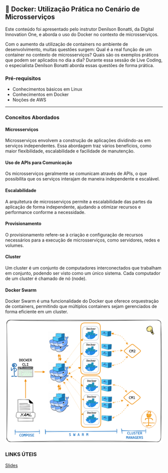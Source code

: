 

## 📘 Docker: Utilização Prática no Cenário de Microsserviços

Este conteúdo foi apresentado pelo instrutor Denilson Bonatti, da Digital Innovation One, e aborda o uso do Docker no contexto de microsserviços.

Com o aumento da utilização de containers no ambiente de desenvolvimento, muitas questões surgem: Qual é a real função de um container no contexto de microsserviços? Quais são os exemplos práticos que podem ser aplicados no dia a dia? Durante essa sessão de Live Coding, o especialista Denilson Bonatti aborda essas questões de forma prática.

### Pré-requisitos

- Conhecimentos básicos em Linux
- Conhecimentos em Docker
- Noções de AWS

---

### Conceitos Abordados

#### **Microsserviços**

Microsserviços envolvem a construção de aplicações dividindo-as em serviços independentes. Essa abordagem traz vários benefícios, como maior flexibilidade, escalabilidade e facilidade de manutenção.

#### **Uso de APIs para Comunicação**

Os microsserviços geralmente se comunicam através de APIs, o que possibilita que os serviços interajam de maneira independente e escalável.

#### **Escalabilidade**

A arquitetura de microsserviços permite a escalabilidade das partes da aplicação de forma independente, ajudando a otimizar recursos e performance conforme a necessidade.

#### **Provisionamento**

O provisionamento refere-se à criação e configuração de recursos necessários para a execução de microsserviços, como servidores, redes e volumes.

#### **Cluster**

Um cluster é um conjunto de computadores interconectados que trabalham em conjunto, podendo ser visto como um único sistema. Cada computador de um cluster é chamado de nó (node).

#### **Docker Swarm**

Docker Swarm é uma funcionalidade do Docker que oferece orquestração de containers, permitindo que múltiplos containers sejam gerenciados de forma eficiente em um cluster.

![SWARM](imagem/swarm.png)

### LINKS ÚTEIS

[Slides](https://docs.google.com/presentation/d/1rbO_4NZBPh-nzRfuqZyz7bfjfKgNAzLn9OtB9raRAKo/edit#slide=id.p1)